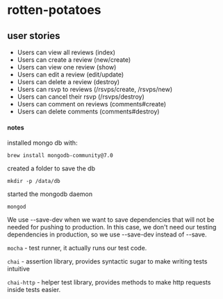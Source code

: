 # rotten-potatoes

## user stories

- Users can view all reviews (index)
- Users can create a review (new/create)
- Users can view one review (show)
- Users can edit a review (edit/update)
- Users can delete a review (destroy)
- Users can rsvp to reviews (/rsvps/create, /rsvps/new)
- Users can cancel their rsvp (/rsvps/destroy)
- Users can comment on reviews (comments#create)
- Users can delete comments (comments#destroy)

#### notes

installed mongo db with:

`brew install mongodb-community@7.0`

created a folder to save the db

`mkdir -p /data/db`

started the mongodb daemon

`mongod`

We use --save-dev when we want to save dependencies that will not be needed for pushing to production. In this case, we don't need our testing dependencies in production, so we use --save-dev instead of --save.

`mocha` - test runner, it actually runs our test code.

`chai` - assertion library, provides syntactic sugar to make writing tests intuitive

`chai-http` - helper test library, provides methods to make http requests inside tests easier.
